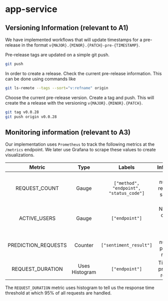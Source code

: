 # app-service

## Versioning Information (relevant to A1)

We have implemented workflows that will update timestamps for a pre-release in the format `v{MAJOR}.{MINOR}.{PATCH}-pre-{TIMESTAMP}`.
 
Pre-release tags are updated on a simple git push.
```bash
git push
```

In order to create a release. Check the current pre-release information. This can be done using commands like 
```bash
git ls-remote --tags --sort="v:refname" origin
```
Choose the current pre-release version. Create a tag and push. This will create the a release with the versioning `v{MAJOR}.{MINOR}.{PATCH}`.

```bash
git tag v0.0.28
git push origin v0.0.28
```

## Monitoring information (relevant to A3)

Our implementation uses `Prometheus` to track the following metrics at the `/metrics` endpoint. We later use Grafana to scrape these values to create visualizations.

| Metric | Type | Labels | Information |
| :----: | :----: | :----: | :----: |
| REQUEST_COUNT | Gauge | `["method", "endpoint", "status_code"]` | Total number of requests to sentiment app |
| ACTIVE_USERS | Gauge | `["endpoint"]` | Number of currently active users |
| PREDICTION_REQUESTS | Counter | `["sentiment_result"]` | Total number of prediction requests |
| REQUEST_DURATION  | Uses Histogram | `["endpoint"]` | Time spent processing requests. |

The `REQUEST_DURATION` metric uses histogram to tell us the response time threshold at which 95% of all requests are handled.